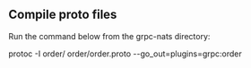 ## Compile proto files
Run the command below from the grpc-nats directory:

protoc -I order/ order/order.proto --go_out=plugins=grpc:order
